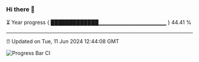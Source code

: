 ### Hi there 👋

⏳ Year progress { █████████████▁▁▁▁▁▁▁▁▁▁▁▁▁▁▁▁▁ } 44.41 %

---

⏰ Updated on Tue, 11 Jun 2024 12:44:08 GMT

![Progress Bar CI](https://github.com/ZhaoGui/ZhaoGui/workflows/Progress%20Bar%20CI/badge.svg)

